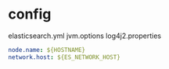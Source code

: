 # config
elasticsearch.yml
jvm.options
log4j2.properties

```yaml
node.name: ${HOSTNAME}
network.host: ${ES_NETWORK_HOST}
```













